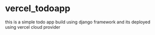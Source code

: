 # vercel_todoapp
this is a simple todo app build using django framework and its deployed using vercel cloud provider
